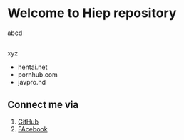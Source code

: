# Welcome to Hiep repository
abcd

##
xyz
* hentai.net
* pornhub.com
* javpro.hd

## Connect me via
1. [GitHub](https://github.com/thanhn94)
2. [FAcebook](https://www.facebook.com/hoanghiep.le.79)